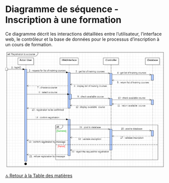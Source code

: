 # Diagramme de séquence - Inscription à une formation

Ce diagramme décrit les interactions détaillées entre l’utilisateur, l’interface web, le contrôleur et la base de données pour le processus d’inscription à un cours de formation.

![Représentation UML-Diagramme de séquence - inscription](../../Assets/Images/registrationCourse.png)

[🔝 Retour à la Table des matières](../../../README.md#table-des-matieres)
